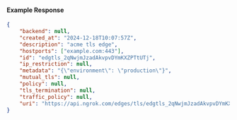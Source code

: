 <!-- Code generated for API Clients. DO NOT EDIT. -->

#### Example Response

```json
{
	"backend": null,
	"created_at": "2024-12-18T10:07:57Z",
	"description": "acme tls edge",
	"hostports": ["example.com:443"],
	"id": "edgtls_2qNwjmJzadAkvpvDYmKXZPTtUTj",
	"ip_restriction": null,
	"metadata": "{\"environment\": \"production\"}",
	"mutual_tls": null,
	"policy": null,
	"tls_termination": null,
	"traffic_policy": null,
	"uri": "https://api.ngrok.com/edges/tls/edgtls_2qNwjmJzadAkvpvDYmKXZPTtUTj"
}
```
